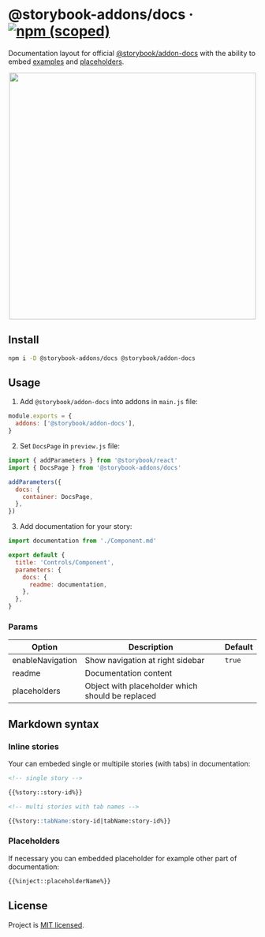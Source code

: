 # @storybook-addons/docs &middot; [![npm (scoped)](https://img.shields.io/npm/v/@storybook-addons/docs.svg)](https://www.npmjs.com/package/@storybook-addons/docs)

Documentation layout for official [@storybook/addon-docs](https://github.com/storybookjs/storybook/tree/next/addons/docs) with the ability to embed [examples](#inline-stories) and [placeholders](#placeholders).

<p align="center">
  <img height="500" src="https://user-images.githubusercontent.com/7934638/75613474-3183a600-5b3f-11ea-9fc4-021463781803.png">
</p>

## Install

```bash
npm i -D @storybook-addons/docs @storybook/addon-docs
```

## Usage

1. Add `@storybook/addon-docs` into addons in `main.js` file:

```js
module.exports = {
  addons: ['@storybook/addon-docs'],
}
```

2. Set `DocsPage` in `preview.js` file:

```js
import { addParameters } from '@storybook/react'
import { DocsPage } from '@storybook-addons/docs'

addParameters({
  docs: {
    container: DocsPage,
  },
})
```

3. Add documentation for your story:

```js
import documentation from './Component.md'

export default {
  title: 'Controls/Component',
  parameters: {
    docs: {
      readme: documentation,
    },
  },
}
```

### Params

| Option           | Description                                      | Default |
| ---------------- | ------------------------------------------------ | ------- |
| enableNavigation | Show navigation at right sidebar                 | `true`  |
| readme           | Documentation content                            |         |
| placeholders     | Object with placeholder which should be replaced |         |

## Markdown syntax

### Inline stories

Your can embeded single or multipile stories (with tabs) in documentation:

```markdown
<!-- single story -->

{{%story::story-id%}}

<!-- multi stories with tab names -->

{{%story::tabName:story-id|tabName:story-id%}}
```

### Placeholders

If necessary you can embedded placeholder for example other part of documentation:

```markdown
{{%inject::placeholderName%}}
```

## License

Project is [MIT licensed](https://github.com/yarastqt/mercury/blob/master/LICENSE.md).
